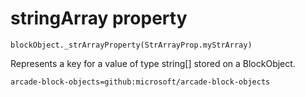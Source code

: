 
# stringArray property

```sig
blockObject._strArrayProperty(StrArrayProp.myStrArray)
```

Represents a key for a value of type string[] stored on a BlockObject.

```package
arcade-block-objects=github:microsoft/arcade-block-objects
```
